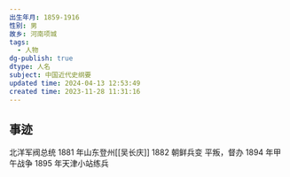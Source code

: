 ```yaml
---
出生年月: 1859-1916
性别: 男
故乡: 河南项城
tags:
  - 人物
dg-publish: true
dtype: 人名
subject: 中国近代史纲要
updated time: 2024-04-13 12:53:49
created time: 2023-11-28 11:31:16
---
```

## 事迹
北洋军阀总统
1881 年山东登州[[吴长庆]]
1882 朝鲜兵变
平叛，督办
1894 年甲午战争
1895 年天津小站练兵